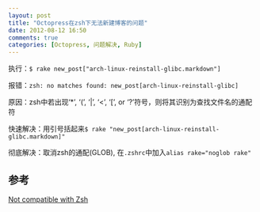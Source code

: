 ```yaml
---
layout: post
title: "Octopress在zsh下无法新建博客的问题"
date: 2012-08-12 16:50
comments: true
categories: [Octopress, 问题解决, Ruby]
---
```

执行：`$ rake new_post["arch-linux-reinstall-glibc.markdown"]`

报错：`zsh: no matches found: new_post[arch-linux-reinstall-glibc]`

原因：zsh中若出现‘*’, ‘(’, ‘|’, ‘<’, ‘[’, or ‘?’符号，则将其识别为查找文件名的通配符

快速解决：用引号括起来`$ rake "new_post[arch-linux-reinstall-glibc.markdown]"`

彻底解决：取消zsh的通配(GLOB),
在`.zshrc`中加入`alias rake="noglob rake"`

## 参考
[Not compatible with Zsh](https://github.com/imathis/octopress/issues/117)
